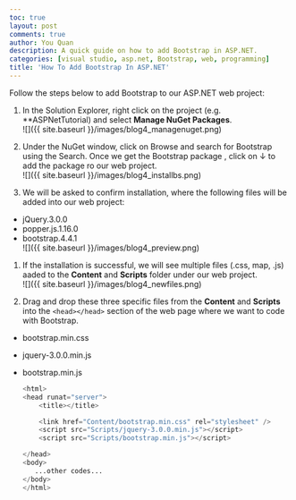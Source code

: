```yaml
---
toc: true
layout: post
comments: true
author: You Quan
description: A quick guide on how to add Bootstrap in ASP.NET.
categories: [visual studio, asp.net, Bootstrap, web, programming]
title: 'How To Add Bootstrap In ASP.NET'
---
```



Follow the steps below to add Bootstrap to our ASP.NET web project:
1. In the Solution Explorer, right click on the project (e.g. **ASPNetTutorial) and select **Manage NuGet Packages**.  
![]({{ site.baseurl }}/images/blog4_managenuget.png)  

1. Under the NuGet window, click on Browse and search for Bootstrap using the Search. Once we get the Bootstrap package , click on &darr; to add the package ro our web project.  
![]({{ site.baseurl }}/images/blog4_installbs.png)  

1. We will be asked to confirm installation, where the following files will be added into our web project:  
  - jQuery.3.0.0
  - popper.js.1.16.0
  - bootstrap.4.4.1  
![]({{ site.baseurl }}/images/blog4_preview.png)  

1. If the installation is successful, we will see multiple files (.css, map, .js) aaded to the **Content** and **Scripts** folder under our web project.  
![]({{ site.baseurl }}/images/blog4_newfiles.png)  

1. Drag and drop these three specific files from the **Content** and **Scripts** into the `<head></head>` section of the web page where we want to code with Bootstrap.
  - bootstrap.min.css
  - jquery-3.0.0.min.js
  - bootstrap.min.js

    ```python
    <html>
    <head runat="server">
        <title></title>

        <link href="Content/bootstrap.min.css" rel="stylesheet" />
        <script src="Scripts/jquery-3.0.0.min.js"></script>
        <script src="Scripts/bootstrap.min.js"></script>
    
    </head>
    <body>
       ...other codes...
    </body>
    </html>
    ``` 
